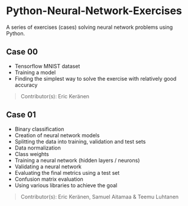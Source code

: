 # Python-Neural-Network-Exercises

A series of exercises (cases) solving neural network problems using Python.

## Case 00

- Tensorflow MNIST dataset
- Training a model
- Finding the simplest way to solve the exercise with relatively good accuracy

> Contributor(s): Eric Keränen

## Case 01

- Binary classification
- Creation of neural network models
- Splitting the data into training, validation and test sets
- Data normalization
- Class weights
- Training a neural network (hidden layers / neurons)
- Validating a neural network
- Evaluating the final metrics using a test set
- Confusion matrix evaluation
- Using various libraries to achieve the goal

> Contributor(s): Eric Keränen, Samuel Aitamaa & Teemu Luhtanen
